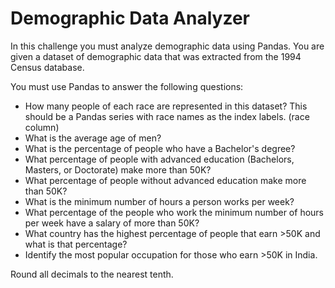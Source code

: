 # Demographic Data Analyzer
In this challenge you must analyze demographic data using Pandas. You are given a dataset of demographic data that was extracted from the 1994 Census database.

You must use Pandas to answer the following questions:

-  How many people of each race are represented in this dataset? This should be a Pandas series with race names as the index labels. (race column)
-  What is the average age of men?
-  What is the percentage of people who have a Bachelor's degree?
-  What percentage of people with advanced education (Bachelors, Masters, or Doctorate) make more than 50K?
-  What percentage of people without advanced education make more than 50K?
-  What is the minimum number of hours a person works per week?
-  What percentage of the people who work the minimum number of hours per week have a salary of more than 50K?
-  What country has the highest percentage of people that earn >50K and what is that percentage?
-  Identify the most popular occupation for those who earn >50K in India.

Round all decimals to the nearest tenth.
